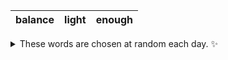 <!-- word_basket start -->
| balance | light | enough |
| :-----: | :---: | :----: |

<details>
  <summary>These words are chosen at random each day. ✨</summary>
  Take a look inside this repo to see how that works.
</details>
<!-- word_basket end -->
